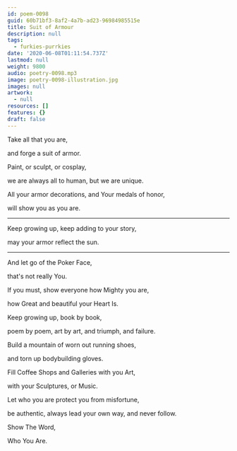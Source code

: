```yaml
---
id: poem-0098
guid: 60b71bf3-8af2-4a7b-ad23-96984985515e
title: Suit of Armour
description: null
tags:
  - furkies-purrkies
date: '2020-06-08T01:11:54.737Z'
lastmod: null
weight: 9800
audio: poetry-0098.mp3
image: poetry-0098-illustration.jpg
images: null
artwork:
  - null
resources: []
features: {}
draft: false
---
```


Take all that you are,

and forge a suit of armor.

Paint, or sculpt, or cosplay,

we are always all to human, but we are unique.

All your armor decorations, and Your medals of honor,

will show you as you are.

---

Keep growing up, keep adding to your story,

may your armor reflect the sun.

---

And let go of the Poker Face,

that's not really You.

If you must, show everyone how Mighty you are,

how Great and beautiful your Heart Is.

Keep growing up, book by book,

poem by poem, art by art, and triumph, and failure.

Build a mountain of worn out running shoes,

and torn up bodybuilding gloves.

Fill Coffee Shops and Galleries with you Art,

with your Sculptures, or Music.

Let who you are protect you from misfortune,

be authentic, always lead your own way, and never follow.

Show The Word,

Who You Are.
